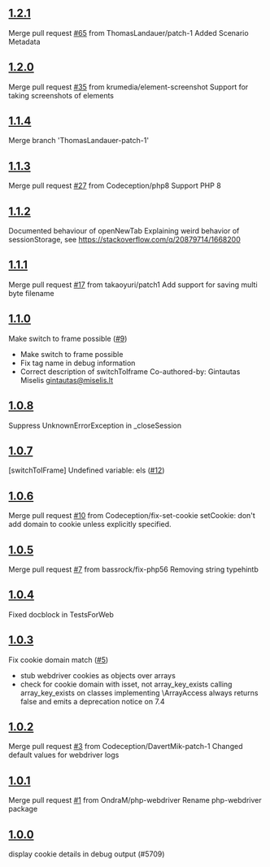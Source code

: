 ## [1.2.1](https://github.com/Codeception/module-webdriver/releases/tag/1.2.1)
Merge pull request [#65](https://github.com/Codeception/module-webdriver/pull/65) from ThomasLandauer/patch-1
Added Scenario Metadata

## [1.2.0](https://github.com/Codeception/module-webdriver/releases/tag/1.2.0)
Merge pull request [#35](https://github.com/Codeception/module-webdriver/pull/35) from krumedia/element-screenshot
Support for taking screenshots of elements

## [1.1.4](https://github.com/Codeception/module-webdriver/releases/tag/1.1.4)
Merge branch 'ThomasLandauer-patch-1'

## [1.1.3](https://github.com/Codeception/module-webdriver/releases/tag/1.1.3)
Merge pull request [#27](https://github.com/Codeception/module-webdriver/pull/27) from Codeception/php8
Support PHP 8

## [1.1.2](https://github.com/Codeception/module-webdriver/releases/tag/1.1.2)
Documented behaviour of openNewTab
Explaining weird behavior of sessionStorage, see https://stackoverflow.com/q/20879714/1668200

## [1.1.1](https://github.com/Codeception/module-webdriver/releases/tag/1.1.1)
Merge pull request [#17](https://github.com/Codeception/module-webdriver/pull/17) from takaoyuri/patch1
Add support for saving multi byte filename

## [1.1.0](https://github.com/Codeception/module-webdriver/releases/tag/1.1.0)
Make switch to frame possible ([#9](https://github.com/Codeception/module-webdriver/pull/9))
* Make switch to frame possible
* Fix tag name in debug information
* Correct description of switchToIframe
Co-authored-by: Gintautas Miselis <gintautas@miselis.lt>

## [1.0.8](https://github.com/Codeception/module-webdriver/releases/tag/1.0.8)
Suppress UnknownErrorException in _closeSession

## [1.0.7](https://github.com/Codeception/module-webdriver/releases/tag/1.0.7)
[switchToIFrame] Undefined variable: els ([#12](https://github.com/Codeception/module-webdriver/pull/12))

## [1.0.6](https://github.com/Codeception/module-webdriver/releases/tag/1.0.6)
Merge pull request [#10](https://github.com/Codeception/module-webdriver/pull/10) from Codeception/fix-set-cookie
setCookie: don't add domain to cookie unless explicitly specified.

## [1.0.5](https://github.com/Codeception/module-webdriver/releases/tag/1.0.5)
Merge pull request [#7](https://github.com/Codeception/module-webdriver/pull/7) from bassrock/fix-php56
Removing string typehintb

## [1.0.4](https://github.com/Codeception/module-webdriver/releases/tag/1.0.4)
Fixed docblock in TestsForWeb

## [1.0.3](https://github.com/Codeception/module-webdriver/releases/tag/1.0.3)
Fix cookie domain match ([#5](https://github.com/Codeception/module-webdriver/pull/5))
* stub webdriver cookies as objects over arrays
* check for cookie domain with isset, not array_key_exists
calling array_key_exists on classes implementing \ArrayAccess always 
returns false and emits a deprecation notice on 7.4

## [1.0.2](https://github.com/Codeception/module-webdriver/releases/tag/1.0.2)
Merge pull request [#3](https://github.com/Codeception/module-webdriver/pull/3) from Codeception/DavertMik-patch-1
Changed default values for webdriver logs

## [1.0.1](https://github.com/Codeception/module-webdriver/releases/tag/1.0.1)
Merge pull request [#1](https://github.com/Codeception/module-webdriver/pull/1) from OndraM/php-webdriver
Rename php-webdriver package

## [1.0.0](https://github.com/Codeception/module-webdriver/releases/tag/1.0.0)
display cookie details in debug output (#5709)
